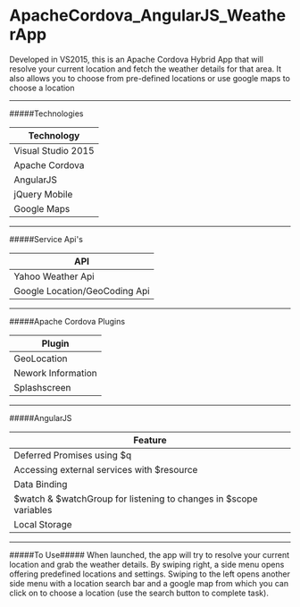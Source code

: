 # ApacheCordova_AngularJS_WeatherApp
Developed in VS2015, this is an Apache Cordova Hybrid App that will resolve your current location and fetch the weather details for that area. It also allows you to choose from pre-defined locations or use google maps to choose a location

---

#####Technologies

| Technology  |
|-------------|
| Visual Studio 2015 | 
| Apache Cordova |
| AngularJS |
| jQuery Mobile |
| Google Maps |

---

#####Service Api's

| API  |
|-------------|
| Yahoo Weather Api | 
| Google Location/GeoCoding Api |

---

#####Apache Cordova Plugins

| Plugin  |
|-------------|
| GeoLocation | 
| Nework Information |
| Splashscreen |

---

#####AngularJS

| Feature  |
|-------------|
| Deferred Promises using $q | 
| Accessing external services with $resource |
| Data Binding |
| $watch & $watchGroup for listening to changes in $scope variables |
| Local Storage |

---

#####To Use#####
When launched, the app will try to resolve your current location and grab the weather details. By swiping right, a side menu opens offering predefined locations and settings. Swiping to the left opens another side menu with a location search bar and a google map from which you can click on to choose a location (use the search button to complete task).

